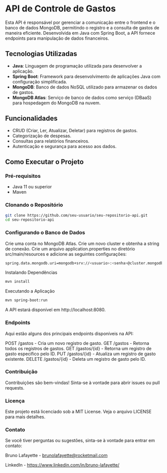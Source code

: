 # API de Controle de Gastos

Esta API é responsável por gerenciar a comunicação entre o frontend e o banco de dados MongoDB, permitindo o registro e a consulta de gastos de maneira eficiente. Desenvolvida em Java com Spring Boot, a API fornece endpoints para manipulação de dados financeiros.

## Tecnologias Utilizadas

- **Java**: Linguagem de programação utilizada para desenvolver a aplicação.
- **Spring Boot**: Framework para desenvolvimento de aplicações Java com configuração simplificada.
- **MongoDB**: Banco de dados NoSQL utilizado para armazenar os dados de gastos.
- **MongoDB Atlas**: Serviço de banco de dados como serviço (DBaaS) para hospedagem do MongoDB na nuvem.

## Funcionalidades

- CRUD (Criar, Ler, Atualizar, Deletar) para registros de gastos.
- Categorização de despesas.
- Consultas para relatórios financeiros.
- Autenticação e segurança para acesso aos dados.

## Como Executar o Projeto

### Pré-requisitos

- Java 11 ou superior
- Maven

### Clonando o Repositório

```bash
git clone https://github.com/seu-usuario/seu-repositorio-api.git
cd seu-repositorio-api
```

### Configurando o Banco de Dados

Crie uma conta no MongoDB Atlas.
Crie um novo cluster e obtenha a string de conexão.
Crie um arquivo application.properties no diretório src/main/resources e adicione as seguintes configurações:

```bash
spring.data.mongodb.uri=mongodb+srv://<usuario>:<senha>@cluster.mongodb.net/nome-do-banco?retryWrites=true&w=majority
```

Instalando Dependências

```bash
mvn install
```

Executando a Aplicação

```bash
mvn spring-boot:run
```

A API estará disponível em http://localhost:8080.

### Endpoints

Aqui estão alguns dos principais endpoints disponíveis na API:

POST /gastos - Cria um novo registro de gasto.
GET /gastos - Retorna todos os registros de gastos.
GET /gastos/{id} - Retorna um registro de gasto específico pelo ID.
PUT /gastos/{id} - Atualiza um registro de gasto existente.
DELETE /gastos/{id} - Deleta um registro de gasto pelo ID.

### Contribuição

Contribuições são bem-vindas! Sinta-se à vontade para abrir issues ou pull requests.

### Licença

Este projeto está licenciado sob a MIT License. Veja o arquivo LICENSE para mais detalhes.

### Contato

Se você tiver perguntas ou sugestões, sinta-se à vontade para entrar em contato:

Bruno Lafayette - brunolafayette@rocketmail.com

LinkedIn - https://www.linkedin.com/in/bruno-lafayette/
